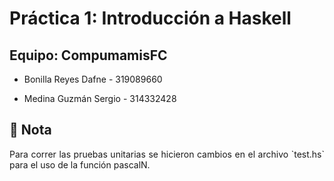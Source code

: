 # **Práctica 1: Introducción a Haskell**

## **Equipo: CompumamisFC**

- Bonilla Reyes Dafne - 319089660

- Medina Guzmán Sergio - 314332428

## **📌 Nota**

<div align="justify">
Para correr las pruebas unitarias se hicieron cambios en el archivo `test.hs` para el uso de la función pascalN.
</div>

